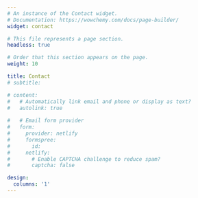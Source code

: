 ```yaml
---
# An instance of the Contact widget.
# Documentation: https://wowchemy.com/docs/page-builder/
widget: contact

# This file represents a page section.
headless: true

# Order that this section appears on the page.
weight: 10

title: Contact
# subtitle:

# content:
#   # Automatically link email and phone or display as text?
#   autolink: true
  
#   # Email form provider
#   form:
#     provider: netlify
#     formspree:
#       id:
#     netlify:
#       # Enable CAPTCHA challenge to reduce spam?
#       captcha: false

design:
  columns: '1'
---
```

